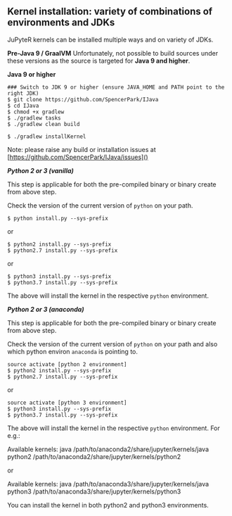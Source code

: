 ## Kernel installation: variety of combinations of environments and JDKs 

JuPyteR kernels can be installed multiple ways and on variety of JDKs.

**Pre-Java 9 / GraalVM**
Unfortunately, not possible to build sources under these versions as the source is targeted for **Java 9 and higher**.

**Java 9 or higher**

```
### Switch to JDK 9 or higher (ensure JAVA_HOME and PATH point to the right JDK)
$ git clone https://github.com/SpencerPark/IJava
$ cd IJava
$ chmod +x gradlew
$ ./gradlew tasks
$ ./gradlew clean build

$ ./gradlew installKernel
```

Note: please raise any build or installation issues at [https://github.com/SpencerPark/IJava/issues]()

***Python 2 or 3 (vanilla)***

This step is applicable for both the pre-compiled binary or binary create from above step.

Check the version of the current version of `python` on your path.

```
$ python install.py --sys-prefix
```

or

```
$ python2 install.py --sys-prefix
$ python2.7 install.py --sys-prefix
```

or

```
$ python3 install.py --sys-prefix
$ python3.7 install.py --sys-prefix
```

The above will install the kernel in the respective `python` environment.

***Python 2 or 3 (anaconda)***

This step is applicable for both the pre-compiled binary or binary create from above step.

Check the version of the current version of `python` on your path and also which python environ `anaconda` is pointing to.

```
source activate [python 2 environment]
$ python2 install.py --sys-prefix
$ python2.7 install.py --sys-prefix
```

or

```
source activate [python 3 environment]
$ python3 install.py --sys-prefix
$ python3.7 install.py --sys-prefix
```

The above will install the kernel in the respective `python` environment. For e.g.:

Available kernels:
  java       /path/to/anaconda2/share/jupyter/kernels/java
  python2    /path/to/anaconda2/share/jupyter/kernels/python2

or

Available kernels:
  java       /path/to/anaconda3/share/jupyter/kernels/java
  python3    /path/to/anaconda3/share/jupyter/kernels/python3

You can install the kernel in both python2 and python3 environments.